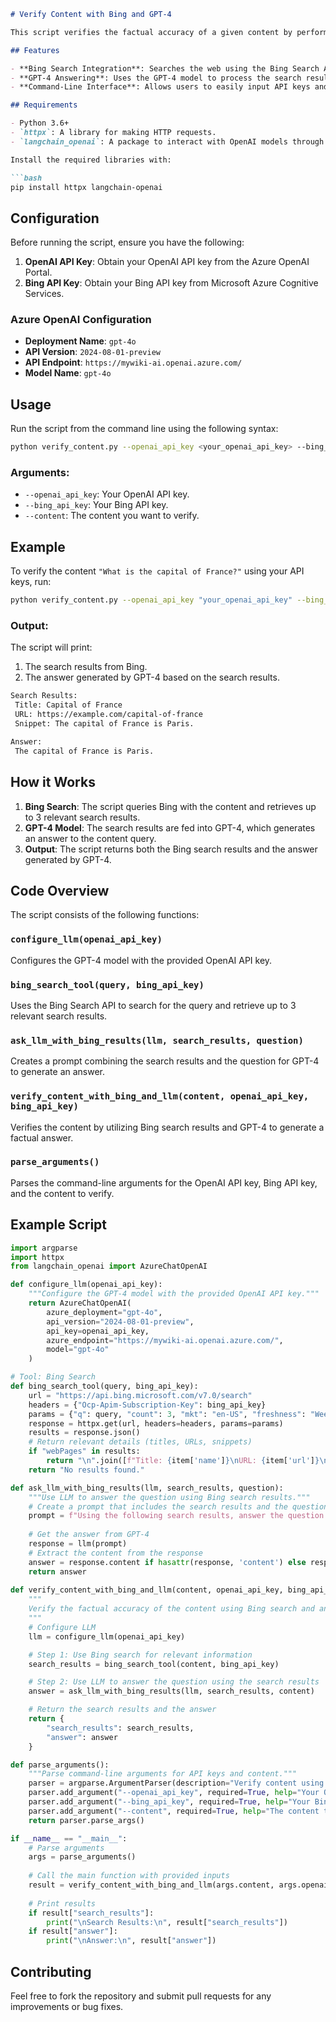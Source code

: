 ```markdown
# Verify Content with Bing and GPT-4

This script verifies the factual accuracy of a given content by performing a Bing search and using GPT-4 to answer a related question. It integrates both the Bing Search API and OpenAI's GPT-4 model to enhance the verification process.

## Features

- **Bing Search Integration**: Searches the web using the Bing Search API for relevant information.
- **GPT-4 Answering**: Uses the GPT-4 model to process the search results and answer a given question.
- **Command-Line Interface**: Allows users to easily input API keys and content through command-line arguments.

## Requirements

- Python 3.6+
- `httpx`: A library for making HTTP requests.
- `langchain_openai`: A package to interact with OpenAI models through Azure.

Install the required libraries with:

```bash
pip install httpx langchain-openai
```

## Configuration

Before running the script, ensure you have the following:

1. **OpenAI API Key**: Obtain your OpenAI API key from the Azure OpenAI Portal.
2. **Bing API Key**: Obtain your Bing API key from Microsoft Azure Cognitive Services.

### Azure OpenAI Configuration

- **Deployment Name**: `gpt-4o`
- **API Version**: `2024-08-01-preview`
- **API Endpoint**: `https://mywiki-ai.openai.azure.com/`
- **Model Name**: `gpt-4o`

## Usage

Run the script from the command line using the following syntax:

```bash
python verify_content.py --openai_api_key <your_openai_api_key> --bing_api_key <your_bing_api_key> --content "<content_to_verify>"
```

### Arguments:

- `--openai_api_key`: Your OpenAI API key.
- `--bing_api_key`: Your Bing API key.
- `--content`: The content you want to verify.

## Example

To verify the content `"What is the capital of France?"` using your API keys, run:

```bash
python verify_content.py --openai_api_key "your_openai_api_key" --bing_api_key "your_bing_api_key" --content "What is the capital of France?"
```

### Output:

The script will print:

1. The search results from Bing.
2. The answer generated by GPT-4 based on the search results.

```bash
Search Results:
 Title: Capital of France
 URL: https://example.com/capital-of-france
 Snippet: The capital of France is Paris.

Answer:
 The capital of France is Paris.
```

## How it Works

1. **Bing Search**: The script queries Bing with the content and retrieves up to 3 relevant search results.
2. **GPT-4 Model**: The search results are fed into GPT-4, which generates an answer to the content query.
3. **Output**: The script returns both the Bing search results and the answer generated by GPT-4.

## Code Overview

The script consists of the following functions:

### `configure_llm(openai_api_key)`

Configures the GPT-4 model with the provided OpenAI API key.

### `bing_search_tool(query, bing_api_key)`

Uses the Bing Search API to search for the query and retrieve up to 3 relevant search results.

### `ask_llm_with_bing_results(llm, search_results, question)`

Creates a prompt combining the search results and the question for GPT-4 to generate an answer.

### `verify_content_with_bing_and_llm(content, openai_api_key, bing_api_key)`

Verifies the content by utilizing Bing search results and GPT-4 to generate a factual answer.

### `parse_arguments()`

Parses the command-line arguments for the OpenAI API key, Bing API key, and the content to verify.

## Example Script

```python
import argparse
import httpx
from langchain_openai import AzureChatOpenAI

def configure_llm(openai_api_key):
    """Configure the GPT-4 model with the provided OpenAI API key."""
    return AzureChatOpenAI(
        azure_deployment="gpt-4o",
        api_version="2024-08-01-preview",
        api_key=openai_api_key,
        azure_endpoint="https://mywiki-ai.openai.azure.com/",
        model="gpt-4o"
    )

# Tool: Bing Search
def bing_search_tool(query, bing_api_key):
    url = "https://api.bing.microsoft.com/v7.0/search"
    headers = {"Ocp-Apim-Subscription-Key": bing_api_key}
    params = {"q": query, "count": 3, "mkt": "en-US", "freshness": "Week"}
    response = httpx.get(url, headers=headers, params=params)
    results = response.json()
    # Return relevant details (titles, URLs, snippets)
    if "webPages" in results:
        return "\n".join([f"Title: {item['name']}\nURL: {item['url']}\nSnippet: {item['snippet']}" for item in results["webPages"].get("value", [])])
    return "No results found."

def ask_llm_with_bing_results(llm, search_results, question):
    """Use LLM to answer the question using Bing search results."""
    # Create a prompt that includes the search results and the question
    prompt = f"Using the following search results, answer the question:\n\n{search_results}\n\nQuestion: {question}\n\nAnswer:"
    
    # Get the answer from GPT-4
    response = llm(prompt)
    # Extract the content from the response
    answer = response.content if hasattr(response, 'content') else response
    return answer
    
def verify_content_with_bing_and_llm(content, openai_api_key, bing_api_key):
    """
    Verify the factual accuracy of the content using Bing search and answer the question with GPT-4.
    """
    # Configure LLM
    llm = configure_llm(openai_api_key)

    # Step 1: Use Bing search for relevant information
    search_results = bing_search_tool(content, bing_api_key)

    # Step 2: Use LLM to answer the question using the search results
    answer = ask_llm_with_bing_results(llm, search_results, content)

    # Return the search results and the answer
    return {
        "search_results": search_results,
        "answer": answer
    }

def parse_arguments():
    """Parse command-line arguments for API keys and content."""
    parser = argparse.ArgumentParser(description="Verify content using Bing search and GPT-4.")
    parser.add_argument("--openai_api_key", required=True, help="Your OpenAI API key")
    parser.add_argument("--bing_api_key", required=True, help="Your Bing API key")
    parser.add_argument("--content", required=True, help="The content to verify")
    return parser.parse_args()

if __name__ == "__main__":
    # Parse arguments
    args = parse_arguments()
    
    # Call the main function with provided inputs
    result = verify_content_with_bing_and_llm(args.content, args.openai_api_key, args.bing_api_key)
    
    # Print results
    if result["search_results"]:
        print("\nSearch Results:\n", result["search_results"])
    if result["answer"]:
        print("\nAnswer:\n", result["answer"])
```

## Contributing

Feel free to fork the repository and submit pull requests for any improvements or bug fixes.

